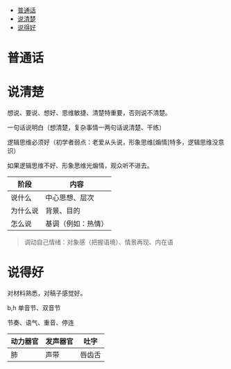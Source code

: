 <!-- TOC -->

- [普通话](#普通话)
- [说清楚](#说清楚)
- [说得好](#说得好)

<!-- /TOC -->


# 普通话

# 说清楚

想说、要说、想好、思维敏捷、清楚特重要，否则说不清楚。

一句话说明白（想清楚，复杂事情一两句话说清楚、干练）

逻辑思维必须好（初学者弱点：老爱从头说，形象思维[煽情]特多，逻辑思维没意识）

如果逻辑思维不好、形象思维光煽情，观众听不进去。


阶段|内容
---|---
说什么|中心思想、层次
为什么说|背景、目的
怎么说|基调（例如：热情）

>调动自己情绪：对象感（把握语境）、情景再现、内在语

# 说得好


对材料熟悉，对稿子感觉好。

b,h 单音节、双音节



节奏、语气、重音、停连


动力器官|发声器官|吐字
---|---|---
肺|声带|唇齿舌